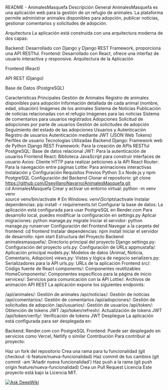 README - AnimalesMasquefa
Descripción General
AnimalesMasquefa es una aplicación web para la gestión de un refugio de animales. La plataforma permite administrar animales disponibles para adopción, publicar noticias, gestionar comentarios y solicitudes de adopción.

Arquitectura
La aplicación está construida con una arquitectura moderna de dos capas:

Backend: Desarrollado con Django y Django REST Framework, proporciona una API RESTful.
Frontend: Desarrollado con React, ofrece una interfaz de usuario interactiva y responsive.
Arquitectura de la Aplicación

Frontend (React)

API REST (Django)

Base de Datos (PostgreSQL)

Características Principales
Gestión de Animales
Registro de animales disponibles para adopción
Información detallada de cada animal (nombre, edad, situación)
Imágenes de los animales
Sistema de Noticias
Publicación de noticias relacionadas con el refugio
Imágenes para las noticias
Sistema de comentarios para usuarios registrados
Adopciones
Solicitud de adopciones por parte de usuarios
Gestión de solicitudes de adopción
Seguimiento del estado de las adopciones
Usuarios y Autenticación
Registro de usuarios
Autenticación mediante JWT (JSON Web Tokens)
Perfiles de usuario
Tecnologías Utilizadas
Backend
Django: Framework web de Python
Django REST Framework: Para la creación de APIs RESTful
PostgreSQL: Base de datos relacional
JWT: Para la autenticación de usuarios
Frontend
React: Biblioteca JavaScript para construir interfaces de usuario
Axios: Cliente HTTP para realizar peticiones a la API
React Router: Para la navegación entre páginas
Lottie: Para animaciones interactivas
Instalación y Configuración
Requisitos Previos
Python 3.x
Node.js y npm
PostgreSQL
Configuración del Backend
Clonar el repositorio:
git clone https://github.com/DsevillanoNavarro/AnimalesMasquefa.git  
cd AnimalesMasquefa
Crear y activar un entorno virtual:
python -m venv venv  
source venv/bin/activate  # En Windows: venv\Scripts\activate
Instalar dependencias:
pip install -r requirements.txt
Configurar la base de datos:
La aplicación está configurada para usar PostgreSQL en Render.com
Para desarrollo local, puedes modificar la configuración en settings.py
Aplicar migraciones:
python manage.py migrate
Iniciar el servidor:
python manage.py runserver
Configuración del Frontend
Navegar a la carpeta del frontend:
cd frontend
Instalar dependencias:
npm install
Iniciar el servidor de desarrollo:
npm start
Estructura del Proyecto
Backend
animalesmasquefa/: Directorio principal del proyecto Django
settings.py: Configuración del proyecto
urls.py: Configuración de URLs
appmustafa/: Aplicación principal
models.py: Modelos de datos (Animal, Noticia, Comentario, Adopcion)
views.py: Vistas y lógica de negocio
serializers.py: Serializadores para la API
urls.py: URLs de la aplicación
Frontend
src/: Código fuente de React
components/: Componentes reutilizables
HomeComponents/: Componentes específicos para la página de inicio
services/: Servicios para comunicación con la API
Lottie/: Archivos de animación
API REST
La aplicación expone los siguientes endpoints:

/api/animales/: Gestión de animales
/api/noticias/: Gestión de noticias
/api/comentarios/: Gestión de comentarios
/api/adopciones/: Gestión de solicitudes de adopción
/api/usuarios/: Gestión de usuarios
/api/token/: Obtención de tokens JWT
/api/token/refresh/: Actualización de tokens JWT
/api/token/verify/: Verificación de tokens JWT
Despliegue
La aplicación está configurada para ser desplegada en:

Backend: Render.com con PostgreSQL
Frontend: Puede ser desplegado en servicios como Vercel, Netlify o similar
Contribución
Para contribuir al proyecto:

Haz un fork del repositorio
Crea una rama para tu funcionalidad (git checkout -b feature/nueva-funcionalidad)
Haz commit de tus cambios (git commit -am 'Añadir nueva funcionalidad')
Haz push a la rama (git push origin feature/nueva-funcionalidad)
Crea un Pull Request
Licencia
Este proyecto está bajo la Licencia MIT.

[![Ask DeepWiki](https://deepwiki.com/badge.svg)](https://deepwiki.com/DsevillanoNavarro/AnimalesMasquefa)

